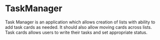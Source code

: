 # TaskManager
Task Manager is an application which allows creation of lists with ability to add task cards as needed. It should also allow moving cards across lists. Task cards allows users to write their tasks and set appropriate status.
